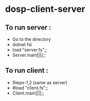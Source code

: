 # dosp-client-server
## To run server :
- Go to the directory
- dotnet fsi
- load "server.fs";;
- Server.main[||];;

## To run client :
- Steps-1,2 (same as server)
- #load "client.fs";;
- Client.main[||];;
